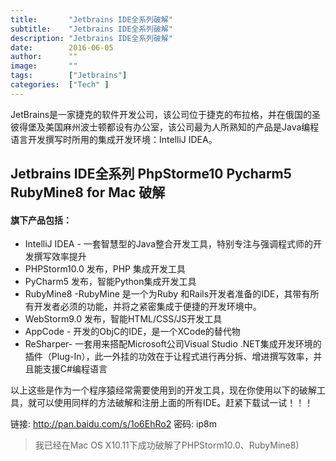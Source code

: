 ```yaml
---
title:       "Jetbrains IDE全系列破解"
subtitle:    "Jetbrains IDE全系列破解"
description: "Jetbrains IDE全系列破解"
date:        2016-06-05
author:      ""
image:       ""
tags:        ["Jetbrains"]
categories:  ["Tech" ]
---
```


JetBrains是一家捷克的软件开发公司，该公司位于捷克的布拉格，并在俄国的圣彼得堡及美国麻州波士顿都设有办公室，该公司最为人所熟知的产品是Java编程语言开发撰写时所用的集成开发环境：IntelliJ IDEA。

## Jetbrains IDE全系列 PhpStorme10 Pycharm5 RubyMine8 for Mac 破解

#### 旗下产品包括：

- IntelliJ IDEA - 一套智慧型的Java整合开发工具，特别专注与强调程式师的开发撰写效率提升
- PHPStorm10.0 发布，PHP 集成开发工具
- PyCharm5 发布，智能Python集成开发工具
- RubyMine8 -RubyMine 是一个为Ruby 和Rails开发者准备的IDE，其带有所有开发者必须的功能，并将之紧密集成于便捷的开发环境中。
- WebStorm9.0 发布，智能HTML/CSS/JS开发工具
- AppCode - 开发的ObjC的IDE，是一个XCode的替代物
- ReSharper- 一套用来搭配Microsoft公司Visual Studio .NET集成开发环境的插件（Plug-In），此一外挂的功效在于让程式进行再分拆、增进撰写效率，并且能支援C#编程语言

以上这些是作为一个程序猿经常需要使用到的开发工具，现在你使用以下的破解工具，就可以使用同样的方法破解和注册上面的所有IDE。赶紧下载试一试！！！

链接: http://pan.baidu.com/s/1o6EhRo2 密码: ip8m

> 我已经在Mac OS X10.11下成功破解了PHPStorm10.0、RubyMine8)
